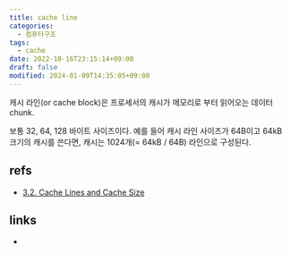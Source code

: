 ```yaml
---
title: cache line
categories:
  - 컴퓨터구조
tags:
  - cache
date: 2022-10-16T23:15:14+09:00
draft: false
modified: 2024-01-09T14:35:05+09:00
---
```

캐시 라인(or cache block)은 프로세서의 캐시가 메모리로 부터 읽어오는 데이터 chunk.

보통 32, 64, 128 바이트 사이즈이다. 예를 들어 캐시 라인 사이즈가 64B이고 64kB 크기의 캐시를 쓴다면, 캐시는 1024개(= 64kB / 64B) 라인으로 구성된다.


## refs
- [3.2. Cache Lines and Cache Size](http://www.nic.uoregon.edu/~khuck/ts/acumem-report/manual_html/ch03s02.html)


## links
- 
